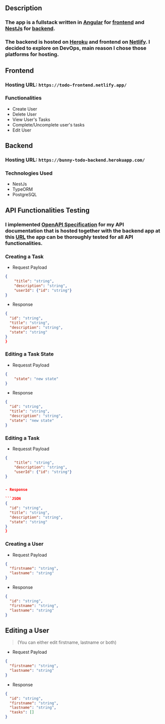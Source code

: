 ## Description

### The app is a fullstack written in [Angular](https://angular.io/) for [frontend](/frontend) and [NestJs](https://nestjs.com/) for [backend](/backend).

>

### The backend is hosted on [Heroku](https://www.heroku.com/) and frontend on [Netlify](http://netlify.com/). I decided to explore on DevOps, main reason I chose those platforms for hosting.

>

## Frontend

### Hosting URL: `https://todo-frontend.netlify.app/`

### Functionalities

- Create User
- Delete User
- View User's Tasks
- Complete/Uncomplete user's tasks
- Edit User

## Backend

### Hosting URL: `https://bunny-todo-backend.herokuapp.com/`

### Technologies Used

- NestJs
- TypeORM
- PostgreSQL

## API Functionalities Testing

### I implemented [OpenAPI Specification](https://swagger.io/specification/) for my API documentation that is hosted together with the backend app at this [URL](https://bunny-todo-backend.herokuapp.com/documentation) the app can be thoroughly tested for all API functionalities.

### Creating a Task

- Request Payload

```JSON
{
    "title": "string",
    "description": "string",
    "userId": {"id": "string"}
}
```

- Response

```JSON
{
  "id": "string",
  "title": "string",
  "description": "string",
  "state": "string"
}
}
```

### Editing a Task State

- Requesst Payload

```JSON
{
	"state": "new state"
}
```
* Response 
```JSON
{
  "id": "string",
  "title": "string",
  "description": "string",
  "state": "new state"
}
```
### Editing a Task

- Requesst Payload

```JSON
{
    "title": "string",
    "description": "string",
    "userId": {"id": "string"}
}
```

```JSON

- Response

```JSON
{
  "id": "string",
  "title": "string",
  "description": "string",
  "state": "string"
}
}
```

### Creating a User
* Request Payload
```JSON
{
  "firstname": "string",
  "lastname": "string"
}
```


* Response
```JSON
{
  "id": "string",
  "firstname": "string",
  "lastname": "string"
}
```

## Editing a User 
>(You can either edit firstname, lastname or both)

* Request Payload
```JSON
{
  "firstname": "string",
  "lastname": "string"
}
```

* Response
```JSON
{
  "id": "string",
  "firstname": "string",
  "lastname": "string",
  "tasks": []
}
```
